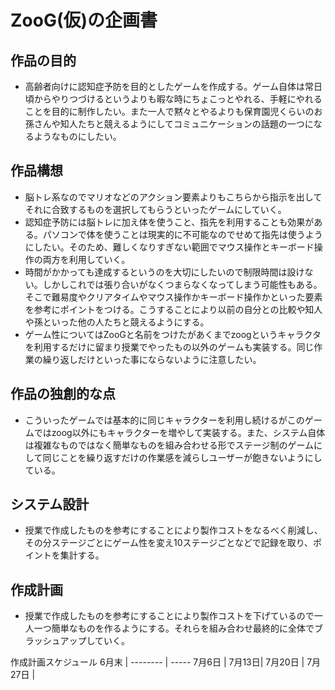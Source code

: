 # ZooG(仮)の企画書
## 作品の目的
- 高齢者向けに認知症予防を目的としたゲームを作成する。ゲーム自体は常日頃からやりつづけるというよりも暇な時にちょこっとやれる、手軽にやれることを目的に制作したい。また一人で黙々とやるよりも保育園児くらいのお孫さんや知人たちと競えるようにしてコミュニケーションの話題の一つになるようなものにしたい。
## 作品構想
- 脳トレ系なのでマリオなどのアクション要素よりもこちらから指示を出してそれに合致するものを選択してもらうといったゲームにしていく。
- 認知症予防には脳トレに加え体を使うこと、指先を利用することも効果がある。パソコンで体を使うことは現実的に不可能なのでせめて指先は使うようにしたい。そのため、難しくなりすぎない範囲でマウス操作とキーボード操作の両方を利用していく。
- 時間がかかっても達成するというのを大切にしたいので制限時間は設けない。しかしこれでは張り合いがなくつまらなくなってしまう可能性もある。そこで難易度やクリアタイムやマウス操作かキーボード操作かといった要素を参考にポイントをつける。こうすることにより以前の自分との比較や知人や孫といった他の人たちと競えるようにする。
- ゲーム性についてはZooGと名前をつけたがあくまでzoogというキャラクタを利用するだけに留まり授業でやったもの以外のゲームも実装する。同じ作業の繰り返しだけといった事にならないように注意したい。
## 作品の独創的な点
- こういったゲームでは基本的に同じキャラクターを利用し続けるがこのゲームではzoog以外にもキャラクターを増やして実装する。また、システム自体は複雑なものではなく簡単なものを組み合わせる形でステージ制のゲームにして同じことを繰り返すだけの作業感を減らしユーザーが飽きないようにしている。
## システム設計
- 授業で作成したものを参考にすることにより製作コストをなるべく削減し、その分ステージごとにゲーム性を変え10ステージごとなどで記録を取り、ポイントを集計する。
## 作成計画
- 授業で作成したものを参考にすることにより製作コストを下げているので一人一つ簡単なものを作るようにする。それらを組み合わせ最終的に全体でブラッシュアップしていく。

作成計画スケジュール
6月末 | 
-------- | -----
7月6日 | 
7月13日| 
7月20日 | 
7月27日 |
<!--stackedit_data:
eyJoaXN0b3J5IjpbLTQwOTUxNDE2OSwtMTMyNDA5ODY4LDE5OT
g4NDE3MTcsMzUzMTk0NzI0XX0=
-->